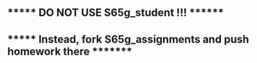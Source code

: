 ##  ***** DO NOT USE S65g_student !!! ******
##  ***** Instead, fork S65g_assignments and push homework there *******
##
